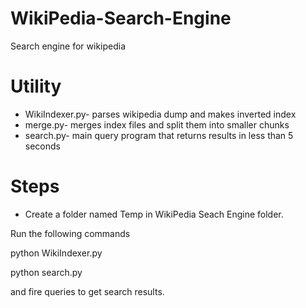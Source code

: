 # WikiPedia-Search-Engine
Search  engine for wikipedia

# Utility
* WikiIndexer.py- parses wikipedia dump and makes inverted index
* merge.py- merges index files and split them into smaller chunks
* search.py- main query program that returns results in less than 5 seconds

# Steps
* Create a folder named Temp in WikiPedia Seach Engine folder.

Run the following commands

python WikiIndexer.py <absolute path of data>
  
python search.py <absolute path of folder where indexed files stored>
  
  and fire queries to get search results.
